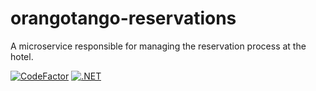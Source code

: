 # orangotango-reservations

A microservice responsible for managing the reservation process at the hotel.

[![CodeFactor](https://www.codefactor.io/repository/github/wesleycosta/orangotango-reservations/badge)](https://www.codefactor.io/repository/github/wesleycosta/orangotango-reservations)
[![.NET](https://github.com/wesleycosta/orangotango-reservations/actions/workflows/dotnet.yml/badge.svg)](https://github.com/wesleycosta/orangotango-reservations/actions/workflows/dotnet.yml)
